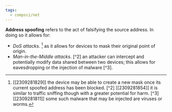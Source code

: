 ```yaml
---
tags:
  - compsci/net
---
```


**Address spoofing** refers to the act of falsifying the source address. In doing so it allows for:
- *DoS attacks*. [^1] as it allows for devices to mask their original point of origin.
- *Man-in-the-Middle attacks*. [^2]  an attacker can intercept and potentially modify data shared between two devices; this allows for eavesdropping or the injection of malware [^3].

[^1]: [[2309281829]] the device may be able to create a new mask once its current spoofed address has been blocked.
[^2] [[2309281854]] it is similar to traffic sniffing though with a greater potential for harm.
[^3] [[2309281811]] some such malware that may be injected are viruses or worms.